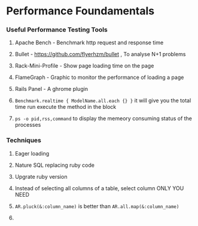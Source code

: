 # Performance Foundamentals

### Useful Performance Testing Tools

1. Apache Bench - Benchmark http request and response time

2. Bullet - https://github.com/flyerhzm/bullet , To analyse N+1 problems

3. Rack-Mini-Profile - Show page loading time on the page

4. FlameGraph - Graphic to monitor the performance of loading a page

5. Rails Panel -  A ghrome plugin 

6. `Benchmark.realtime { ModelName.all.each {} }` it will give you the total time run execute the method in the block

7. `ps -o pid,rss,command`  to display the memeory consuming status of the processes
 
### Techniques

1. Eager loading

2. Nature SQL replacing ruby code

3. Upgrate ruby version

4. Instead of selecting all columns of a table, select column ONLY YOU NEED

5. `AR.pluck(&:column_name)` is better than `AR.all.map(&:column_name)` 

6. 


